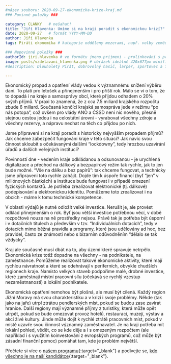 ```yaml
---
#název souboru: 2020-09-27-ekonomicka-krize-kraj.md
### Povinné položky ###

category: CLANKY   # nešahat!
title: "Jiří Hlavenka: Umíme si na kraji poradit s ekonomickou krizí?" 
date: 2020-09-27   # formát YYYY-MM-DD
author: Jiří Hlavenka
tags: Piráti ekonomika # kategorie odděleny mezerami, např. volby zemědělství životní-prostředí piráti (viz https://jihomoravsky.pirati.cz/tags/)

### Nepovinné položky ###
authorId: jiri.hlavenka # ve formátu jmeno.prijmeni - prolinkování s profilem přes uid 
image: posts/vzdelavani_hlavenka.png # obrázek ideálně 420x677px minifikovaný přes https://tinypng.com/
#description: Dlouholetý Pirát, dobrovolný hasič, larper, sportovec a fanda 3D tisku stojí v čele jihomoravské pirátské kandidátky. S čím vede Piráty na kraj?

---
```


Ekonomický propad a opatření vlády vedou k významnému snížení výběru daní. To platí pro letošek a přinejmenším i pro příští rok. Málo se ví o tom, že to dopadá i na kraje a samosprávy obcí, které přijdou odhadem o 20% svých příjmů. V praxi to znamená, že z cca 7.5 miliard krajského rozpočtu zbude 6 miliard. Současná končící krajská samospráva jede v režimu “po nás potopa”, což ovšem pro vlády ANO a ČSSD není nic nového, přesně stejnou cestou jedou i na celostátní úrovni - vyrabovat všechny zdroje a všechny rezervy, a nápravu nechat na těch co přijdou po nich.

Jsme připraveni si na kraji poradit s historicky nejvyšším propadem příjmů? Jak chceme zabezpečit fungování kraje v této situaci? Jak navíc svou činnost skloubit s očekávanými dalšími “lockdowny”, tedy hrozbou uzavírání úřadů a dalších veřejných institucí?

Povinností dne - vedením kraje odkládanou a odsunovanou - je urychlená digitalizace a přechod na dálkový a bezpapírový režim tak rychle, jak to jen bude možné. “Vše na dálku a bez papírů”: tak chceme fungovat, a technicky jsme připraveni toto rychle zahájit. Dojde tím k úspoře financí (byť “jen” v miliónových částkách) a instituce bude fungovat i v případě omezení fyzických kontaktů. Je potřeba zrealizovat elektronické (tj. dálkové) podepisování a elektronickou identitu. Pomůžeme toto zrealizovat i na obcích - máme k tomu technické kompetence.

V oblasti výdajů je nutné odložit velké investice. Nerušit je, ale provést odklad přinejmenším o rok. Byť jsou větší investice potřebnou věcí, v době rozpočtové nouze na ně prostředky nejsou. Právě tak je potřeba být úsporní i v dotačních titulech a především v tzv. “Individuálních dotacích”, tedy v dotacích mimo běžná pravidla a programy, které jsou udělovány ad hoc, bez pravidel, často ze známosti nebo s bizarním odůvodněním “dělalo se tak vždycky”.

Kraj ale současně musí dbát na to, aby území které spravuje netrpělo. Ekonomická krize totiž dopadne na všechny - na podnikatele, na zaměstnance. Pomůžeme realizovat takové ekonomické aktivity, které mají rychlou návratnost a které se odehrávají v periferních, obvykle chudších regionech kraje. Namísto velkých staveb podpoříme malé, drobné investice, které zaměstnají místní pracovní sílu (očekává se rychlý vzestup nezaměstnanosti) a lokální podnikatele. 

Ekonomická opatření nemohou být plošná, ale musí být cílená. Každý region Jižní Moravy má svou charakteristiku a v krizi i svoje problémy. Někde (tak jako na jaře) utrpí ztrátou pendlerských míst, pokud se budou zase zavírat hranice. Další regiony mají významné příjmy z turistiky, která může opět utrpět, pokud se bude omezovat provoz hotelů, restaurací, muzejí, výstav a akcí živé kultury. Jinde může dojít k rychlé ztrátě pracovních míst, pokud v místě uzavře svou činnost významný zaměstnavatel. Je na kraji potřeba mít lokální pohled, vědět, co se kde děje a i s omezeným rozpočtem (ale například i s využitím koinvestování z evropských programů, což může být zásadní finanční pomoc) pomáhat tam, kde je problém největší.

Přečtete si více o [našem programu](https://jihomoravsky.pirati.cz/program/){:target="_blank"} a podívejte se, [kdo všechno je na naší kandidátce](https://jihomoravsky.pirati.cz/kandidatka/){:target="_blank"}.
